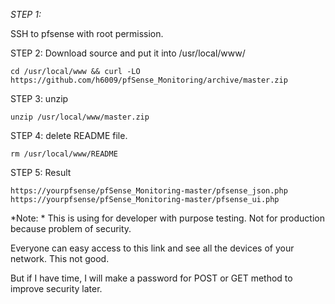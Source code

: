 *STEP 1:*

SSH to pfsense with root permission.

STEP 2: Download source and put it into /usr/local/www/

`cd /usr/local/www && curl -LO https://github.com/h6009/pfSense_Monitoring/archive/master.zip`

STEP 3: unzip

`unzip /usr/local/www/master.zip`

STEP 4: delete README file.

`rm /usr/local/www/README`

STEP 5: Result

```
https://yourpfsense/pfSense_Monitoring-master/pfsense_json.php
https://yourpfsense/pfSense_Monitoring-master/pfsense_ui.php
```

*Note: *
This is using for developer with purpose testing. Not for production because problem of security.

Everyone can easy access to this link and see all the devices of your network. This not good. 

But if I have time, I will make a password for POST or GET method to improve security later.
